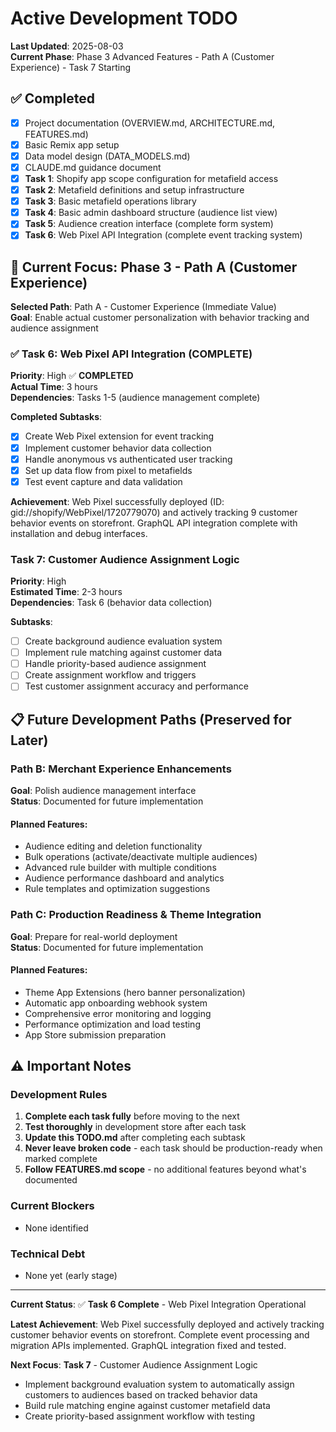 # Active Development TODO

**Last Updated**: 2025-08-03  
**Current Phase**: Phase 3 Advanced Features - Path A (Customer Experience) - Task 7 Starting

## ✅ Completed
- [x] Project documentation (OVERVIEW.md, ARCHITECTURE.md, FEATURES.md)
- [x] Basic Remix app setup
- [x] Data model design (DATA_MODELS.md)
- [x] CLAUDE.md guidance document
- [x] **Task 1**: Shopify app scope configuration for metafield access
- [x] **Task 2**: Metafield definitions and setup infrastructure
- [x] **Task 3**: Basic metafield operations library
- [x] **Task 4**: Basic admin dashboard structure (audience list view)
- [x] **Task 5**: Audience creation interface (complete form system)
- [x] **Task 6**: Web Pixel API Integration (complete event tracking system)

## 🔄 Current Focus: Phase 3 - Path A (Customer Experience)

**Selected Path**: Path A - Customer Experience (Immediate Value)  
**Goal**: Enable actual customer personalization with behavior tracking and audience assignment

### ✅ Task 6: Web Pixel API Integration (COMPLETE)
**Priority**: High ✅ **COMPLETED**  
**Actual Time**: 3 hours  
**Dependencies**: Tasks 1-5 (audience management complete)

**Completed Subtasks**:
- [x] Create Web Pixel extension for event tracking
- [x] Implement customer behavior data collection  
- [x] Handle anonymous vs authenticated user tracking
- [x] Set up data flow from pixel to metafields
- [x] Test event capture and data validation

**Achievement**: Web Pixel successfully deployed (ID: gid://shopify/WebPixel/1720779070) and actively tracking 9 customer behavior events on storefront. GraphQL API integration complete with installation and debug interfaces.

### Task 7: Customer Audience Assignment Logic
**Priority**: High  
**Estimated Time**: 2-3 hours  
**Dependencies**: Task 6 (behavior data collection)

**Subtasks**:
- [ ] Create background audience evaluation system
- [ ] Implement rule matching against customer data
- [ ] Handle priority-based audience assignment  
- [ ] Create assignment workflow and triggers
- [ ] Test customer assignment accuracy and performance

## 📋 Future Development Paths (Preserved for Later)

### Path B: Merchant Experience Enhancements
**Goal**: Polish audience management interface  
**Status**: Documented for future implementation

#### Planned Features:
- Audience editing and deletion functionality
- Bulk operations (activate/deactivate multiple audiences)
- Advanced rule builder with multiple conditions
- Audience performance dashboard and analytics
- Rule templates and optimization suggestions

### Path C: Production Readiness & Theme Integration
**Goal**: Prepare for real-world deployment  
**Status**: Documented for future implementation

#### Planned Features:
- Theme App Extensions (hero banner personalization)
- Automatic app onboarding webhook system
- Comprehensive error monitoring and logging
- Performance optimization and load testing
- App Store submission preparation

## ⚠️ Important Notes

### Development Rules
1. **Complete each task fully** before moving to the next
2. **Test thoroughly** in development store after each task
3. **Update this TODO.md** after completing each subtask
4. **Never leave broken code** - each task should be production-ready when marked complete
5. **Follow FEATURES.md scope** - no additional features beyond what's documented

### Current Blockers
- None identified

### Technical Debt
- None yet (early stage)

---

**Current Status**: ✅ **Task 6 Complete** - Web Pixel Integration Operational

**Latest Achievement**: Web Pixel successfully deployed and actively tracking customer behavior events on storefront. Complete event processing and migration APIs implemented. GraphQL integration fixed and tested.

**Next Focus**: **Task 7** - Customer Audience Assignment Logic
- Implement background evaluation system to automatically assign customers to audiences based on tracked behavior data
- Build rule matching engine against customer metafield data
- Create priority-based assignment workflow with testing